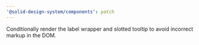 ```yaml
---
'@solid-design-system/components': patch
---
```


Conditionally render the label wrapper and slotted tooltip to avoid incorrect markup in the DOM.
